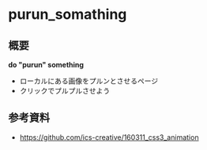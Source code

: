 # purun_somathing
## 概要
**do "purun" something**
- ローカルにある画像をプルンとさせるページ
- クリックでプルプルさせよう
## 参考資料
- https://github.com/ics-creative/160311_css3_animation

